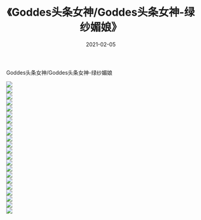 ﻿---
layout: post
title:  《Goddes头条女神/Goddes头条女神-绿纱媚娘》
date:   2021-02-05
img: http://img.660000.xyz/Sharelink/网络美图/2021/Goddes头条女神/Goddes头条女神-绿纱媚娘/000.jpg
categories: [美女, 清纯, 唯美]
---

Goddes头条女神/Goddes头条女神-绿纱媚娘

 ![](http://img.660000.xyz/Sharelink/网络美图/2021/Goddes头条女神/Goddes头条女神-绿纱媚娘/001.jpg) <br>![](http://img.660000.xyz/Sharelink/网络美图/2021/Goddes头条女神/Goddes头条女神-绿纱媚娘/002.jpg) <br>![](http://img.660000.xyz/Sharelink/网络美图/2021/Goddes头条女神/Goddes头条女神-绿纱媚娘/003.jpg) <br>![](http://img.660000.xyz/Sharelink/网络美图/2021/Goddes头条女神/Goddes头条女神-绿纱媚娘/004.jpg) <br>![](http://img.660000.xyz/Sharelink/网络美图/2021/Goddes头条女神/Goddes头条女神-绿纱媚娘/005.jpg) <br>![](http://img.660000.xyz/Sharelink/网络美图/2021/Goddes头条女神/Goddes头条女神-绿纱媚娘/006.jpg) <br>![](http://img.660000.xyz/Sharelink/网络美图/2021/Goddes头条女神/Goddes头条女神-绿纱媚娘/007.jpg) <br>![](http://img.660000.xyz/Sharelink/网络美图/2021/Goddes头条女神/Goddes头条女神-绿纱媚娘/008.jpg) <br>![](http://img.660000.xyz/Sharelink/网络美图/2021/Goddes头条女神/Goddes头条女神-绿纱媚娘/009.jpg) <br>![](http://img.660000.xyz/Sharelink/网络美图/2021/Goddes头条女神/Goddes头条女神-绿纱媚娘/010.jpg) <br>![](http://img.660000.xyz/Sharelink/网络美图/2021/Goddes头条女神/Goddes头条女神-绿纱媚娘/011.jpg) <br>![](http://img.660000.xyz/Sharelink/网络美图/2021/Goddes头条女神/Goddes头条女神-绿纱媚娘/012.jpg) <br>![](http://img.660000.xyz/Sharelink/网络美图/2021/Goddes头条女神/Goddes头条女神-绿纱媚娘/013.jpg) <br>![](http://img.660000.xyz/Sharelink/网络美图/2021/Goddes头条女神/Goddes头条女神-绿纱媚娘/014.jpg) <br>![](http://img.660000.xyz/Sharelink/网络美图/2021/Goddes头条女神/Goddes头条女神-绿纱媚娘/015.jpg) <br>![](http://img.660000.xyz/Sharelink/网络美图/2021/Goddes头条女神/Goddes头条女神-绿纱媚娘/016.jpg) <br>![](http://img.660000.xyz/Sharelink/网络美图/2021/Goddes头条女神/Goddes头条女神-绿纱媚娘/017.jpg) <br>![](http://img.660000.xyz/Sharelink/网络美图/2021/Goddes头条女神/Goddes头条女神-绿纱媚娘/018.jpg) <br>![](http://img.660000.xyz/Sharelink/网络美图/2021/Goddes头条女神/Goddes头条女神-绿纱媚娘/019.jpg) <br>![](http://img.660000.xyz/Sharelink/网络美图/2021/Goddes头条女神/Goddes头条女神-绿纱媚娘/020.jpg) <br>![](http://img.660000.xyz/Sharelink/网络美图/2021/Goddes头条女神/Goddes头条女神-绿纱媚娘/021.jpg) <br>![](http://img.660000.xyz/Sharelink/网络美图/2021/Goddes头条女神/Goddes头条女神-绿纱媚娘/022.jpg) <br>